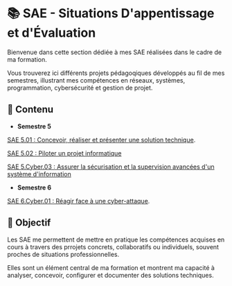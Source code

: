 # 📚 SAE - Situations D'appentissage et d'Évaluation

Bienvenue dans cette section dédiée à mes SAE réalisées dans le cadre de ma formation.

Vous trouverez ici différents projets pédagoqiques développés au fil de mes semestres, illustrant mes compétences en réseaux, systèmes, programmation, cybersécurité et gestion de projet.

## 📂 Contenu

- **Semestre 5**

[SAE 5.01 : Concevoir, réaliser et présenter une solution technique]().

[SAE 5.02 : Piloter un projet informatique]()

[SAE 5.Cyber.03 : Assurer la sécurisation et la supervision avancées d'un système d'information]()

- **Semestre 6**

[SAE 6.Cyber.01 : Réagir face à une cyber-attaque]().

## 🎯 Objectif

Les SAE me permettent de mettre en pratique les compétences acquises en cours à travers des prrojets concrets, collaboratifs ou individuels, souvent proches de situations professionnelles.

Elles sont un élément central de ma formation et montrent ma capacité à analyser, concevoir, configurer et documenter des solutions techniques.
